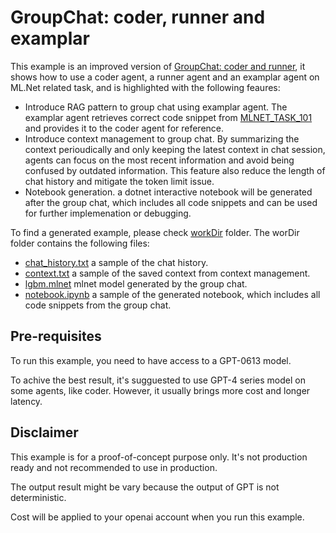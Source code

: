 # GroupChat: coder, runner and examplar

This example is an improved version of [GroupChat: coder and runner](../AgentChat.CoderRunner/README.md), it shows how to use a coder agent, a runner agent and an examplar agent on ML.Net related task, and is highlighted with the following feaures:
- Introduce RAG pattern to group chat using examplar agent. The examplar agent retrieves correct code snippet from [MLNET_TASK_101](https://github.com/LittleLittleCloud/MLNet-Task-101) and provides it to the coder agent for reference.
- Introduce context management to group chat. By summarizing the context perioudically and only keeping the latest context in chat session, agents can focus on the most recent information and avoid being confused by outdated information. This feature also reduce the length of chat history and mitigate the token limit issue.
- Notebook generation. a dotnet interactive notebook will be generated after the group chat, which includes all code snippets and can be used for further implemenation or debugging.

To find a generated example, please check [workDir](./workDir/) folder. The worDir folder contains the following files:
- [chat_history.txt](./workDir/chat_history.txt) a sample of the chat history.
- [context.txt](./workDir/context.txt) a sample of the saved context from context management.
- [lgbm.mlnet](./workDir/lgbm.mlnet) mlnet model generated by the group chat.
- [notebook.ipynb](./workDir/notebook.ipynb) a sample of the generated notebook, which includes all code snippets from the group chat.

## Pre-requisites
To run this example, you need to have access to a GPT-0613 model.

To achive the best result, it's sugguested to use GPT-4 series model on some agents, like coder. However, it usually brings more cost and longer latency.

## Disclaimer
This example is for a proof-of-concept purpose only. It's not production ready and not recommended to use in production.

The output result might be vary because the output of GPT is not deterministic.

Cost will be applied to your openai account when you run this example.